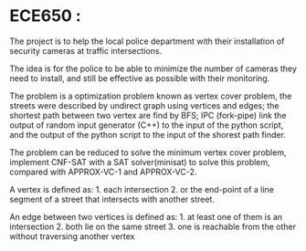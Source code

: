 # ECE650 : 

The project is to help the local police department with their installation of security cameras at traffic intersections.

The idea is for the police to be able to minimize the number of cameras they need to install, and still be effective as possible with their monitoring.

The problem is a optimization problem known as vertex cover problem, the streets were described by undirect graph using vertices and edges; the shortest path between two vertex are find by BFS; IPC (fork-pipe) link the output of random input generator (C++) to the input of the python script, and the output of the python script to the input of the shorest path finder.

The problem can be reduced to solve the minimum vertex cover problem, implement CNF-SAT with a SAT solver(minisat) to solve this problem, compared with APPROX-VC-1 and APPROX-VC-2.

A vertex is defined as: 1. each intersection 2.  or the end-point of a line segment of a street that intersects with another street.

An edge between two vertices is defined as: 1. at least one of them is an intersection 2. both lie on the same street 3. one is reachable from the other without traversing another vertex
